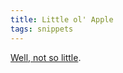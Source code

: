 ```yaml
---
title: Little ol' Apple
tags: snippets
---
```


[Well, not so little](http://www.friday.com/bbum/2007/10/22/the-map-is-about-to-change/).
